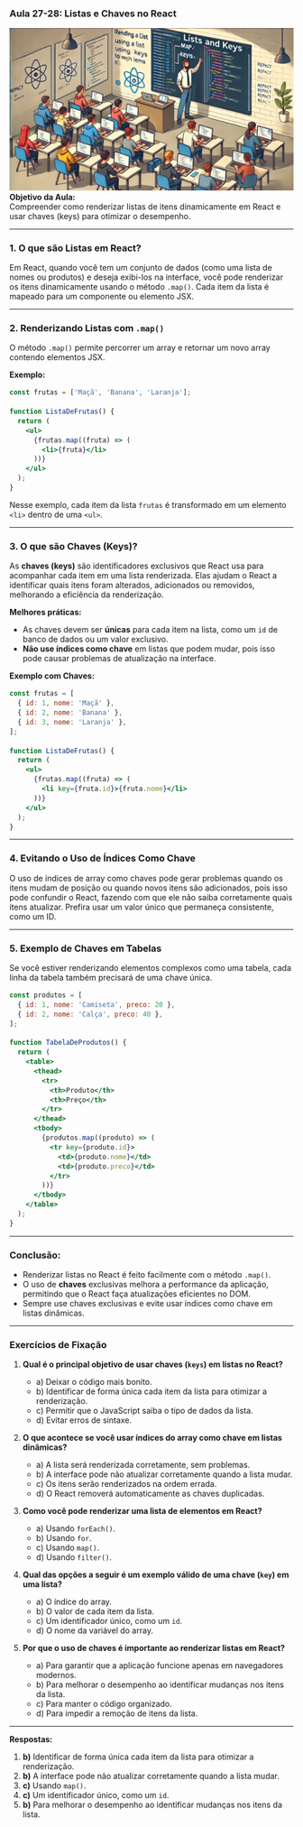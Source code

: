 ### Aula 27-28: Listas e Chaves no React
![](./assets/27-28.jpeg)
**Objetivo da Aula:**  
Compreender como renderizar listas de itens dinamicamente em React e usar chaves (keys) para otimizar o desempenho.

---

### **1. O que são Listas em React?**

Em React, quando você tem um conjunto de dados (como uma lista de nomes ou produtos) e deseja exibi-los na interface, você pode renderizar os itens dinamicamente usando o método `.map()`. Cada item da lista é mapeado para um componente ou elemento JSX.

---

### **2. Renderizando Listas com `.map()`**

O método `.map()` permite percorrer um array e retornar um novo array contendo elementos JSX.

**Exemplo:**
```jsx
const frutas = ['Maçã', 'Banana', 'Laranja'];

function ListaDeFrutas() {
  return (
    <ul>
      {frutas.map((fruta) => (
        <li>{fruta}</li>
      ))}
    </ul>
  );
}
```

Nesse exemplo, cada item da lista `frutas` é transformado em um elemento `<li>` dentro de uma `<ul>`.

---

### **3. O que são Chaves (Keys)?**

As **chaves (keys)** são identificadores exclusivos que React usa para acompanhar cada item em uma lista renderizada. Elas ajudam o React a identificar quais itens foram alterados, adicionados ou removidos, melhorando a eficiência da renderização.

**Melhores práticas:**
- As chaves devem ser **únicas** para cada item na lista, como um `id` de banco de dados ou um valor exclusivo.
- **Não use índices como chave** em listas que podem mudar, pois isso pode causar problemas de atualização na interface.

**Exemplo com Chaves:**
```jsx
const frutas = [
  { id: 1, nome: 'Maçã' },
  { id: 2, nome: 'Banana' },
  { id: 3, nome: 'Laranja' },
];

function ListaDeFrutas() {
  return (
    <ul>
      {frutas.map((fruta) => (
        <li key={fruta.id}>{fruta.nome}</li>
      ))}
    </ul>
  );
}
```

---

### **4. Evitando o Uso de Índices Como Chave**

O uso de índices de array como chaves pode gerar problemas quando os itens mudam de posição ou quando novos itens são adicionados, pois isso pode confundir o React, fazendo com que ele não saiba corretamente quais itens atualizar. Prefira usar um valor único que permaneça consistente, como um ID.

---

### **5. Exemplo de Chaves em Tabelas**

Se você estiver renderizando elementos complexos como uma tabela, cada linha da tabela também precisará de uma chave única.

```jsx
const produtos = [
  { id: 1, nome: 'Camiseta', preco: 20 },
  { id: 2, nome: 'Calça', preco: 40 },
];

function TabelaDeProdutos() {
  return (
    <table>
      <thead>
        <tr>
          <th>Produto</th>
          <th>Preço</th>
        </tr>
      </thead>
      <tbody>
        {produtos.map((produto) => (
          <tr key={produto.id}>
            <td>{produto.nome}</td>
            <td>{produto.preco}</td>
          </tr>
        ))}
      </tbody>
    </table>
  );
}
```

---

### Conclusão:

- Renderizar listas no React é feito facilmente com o método `.map()`.
- O uso de **chaves** exclusivas melhora a performance da aplicação, permitindo que o React faça atualizações eficientes no DOM.
- Sempre use chaves exclusivas e evite usar índices como chave em listas dinâmicas.

---

### **Exercícios de Fixação**

1. **Qual é o principal objetivo de usar chaves (`keys`) em listas no React?**
   - a) Deixar o código mais bonito.
   - b) Identificar de forma única cada item da lista para otimizar a renderização.
   - c) Permitir que o JavaScript saiba o tipo de dados da lista.
   - d) Evitar erros de sintaxe.

2. **O que acontece se você usar índices do array como chave em listas dinâmicas?**
   - a) A lista será renderizada corretamente, sem problemas.
   - b) A interface pode não atualizar corretamente quando a lista mudar.
   - c) Os itens serão renderizados na ordem errada.
   - d) O React removerá automaticamente as chaves duplicadas.

3. **Como você pode renderizar uma lista de elementos em React?**
   - a) Usando `forEach()`.
   - b) Usando `for`.
   - c) Usando `map()`.
   - d) Usando `filter()`.

4. **Qual das opções a seguir é um exemplo válido de uma chave (`key`) em uma lista?**
   - a) O índice do array.
   - b) O valor de cada item da lista.
   - c) Um identificador único, como um `id`.
   - d) O nome da variável do array.

5. **Por que o uso de chaves é importante ao renderizar listas em React?**
   - a) Para garantir que a aplicação funcione apenas em navegadores modernos.
   - b) Para melhorar o desempenho ao identificar mudanças nos itens da lista.
   - c) Para manter o código organizado.
   - d) Para impedir a remoção de itens da lista.

---

**Respostas:**
1. **b)** Identificar de forma única cada item da lista para otimizar a renderização.
2. **b)** A interface pode não atualizar corretamente quando a lista mudar.
3. **c)** Usando `map()`.
4. **c)** Um identificador único, como um `id`.
5. **b)** Para melhorar o desempenho ao identificar mudanças nos itens da lista.